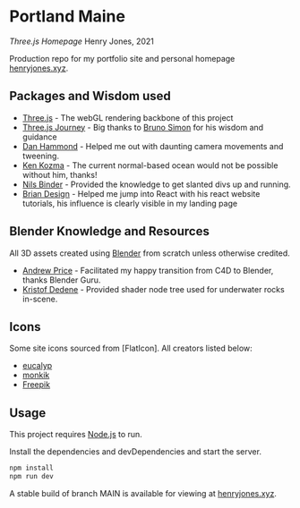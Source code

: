 # Portland Maine
_Three.js Homepage_
Henry Jones, 2021

Production repo for my portfolio site and personal homepage [henryjones.xyz]. 

## Packages and Wisdom used
- [Three.js] - The webGL rendering backbone of this project
- [Three.js Journey] - Big thanks to [Bruno Simon] for his wisdom and guidance
- [Dan Hammond] - Helped me out with daunting camera movements and tweening.
- [Ken Kozma] - The current normal-based ocean would not be possible without him, thanks!
- [Nils Binder] - Provided the knowledge to get slanted divs up and running.
- [Brian Design] - Helped me jump into React with his react website tutorials, his influence is clearly visible in my landing page

## Blender Knowledge and Resources
All 3D assets created using [Blender] from scratch unless otherwise credited.
- [Andrew Price] - Facilitated my happy transition from C4D to Blender, thanks Blender Guru.
- [Kristof Dedene] - Provided shader node tree used for underwater rocks in-scene.

## Icons
Some site icons sourced from [FlatIcon]. All creators listed below:
- [eucalyp]
- [monkik]
- [Freepik]

## Usage

This project requires [Node.js](https://nodejs.org/) to run.

Install the dependencies and devDependencies and start the server.

```sh
npm install
npm run dev
```

A stable build of branch MAIN is available for viewing at [henryjones.xyz].

   [Three.js]: <https://threejs.org/>
   [Three.js Journey]: <https://threejs-journey.com/>
   [Bruno Simon]: <https://bruno-simon.com/>
   [Dan Hammond]: <https://blogs.perficient.com/2020/05/21/3d-camera-movement-in-three-js-i-learned-the-hard-way-so-you-dont-have-to/>
   [Ken Kozma]: <https://www.liquid.fish/current/threejs>
   [Kristof Dedene]: <https://www.youtube.com/watch?v=FHeBI5tAGP0&t=235s>
   [Andrew Price]: <https://www.youtube.com/user/AndrewPPrice>
   [Loading Screen]: <https://jsfiddle.net/sojzu8a5/1/>
   [Flat Icon]: <https://www.flaticon.com/>
   [eucalyp]: <https://creativemarket.com/eucalyp>
   [monkik]: <https://www.flaticon.com/authors/monkik>
   [Freepik]: <https://www.freepik.com>
   [Nils Binder]: <https://9elements.com/blog/pure-css-diagonal-layouts/>
   [Brian Design]: <https://www.youtube.com/channel/UCsKsymTY_4BYR-wytLjex7A>
   [henryjones.xyz]: <henryjones.xyz>
   [Blender]: <https://www.blender.org/>
